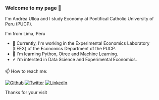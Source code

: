 ### Welcome to my page 👋

<p> I'm Andrea Ulloa and I study Economy at Pontifical Catholic University of Peru (PUCP). </p>
<p> I'm from Lima, Peru  </p>
<ul>
  <li> 🔭 Currently, I'm working in the Experimental Economics Laboratory (LEEX) of the Economics Department of the PUCP.</li> 
  <li> 🌱 I'm learning Python, Otree and Machine Learning. </li>
  <li> ⚡ I'm intersted in Data Science and Experimental Economics. </li>
</ul>

<p>  📫 How to reach me:  </p>
<p><a href="https://github.com/AndreIIUX" target="_blank"><img alt="Github" src="https://img.shields.io/badge/GitHub-%2312100E.svg?&style=for-the-badge&logo=Github&logoColor=white" /></a> <a href="" target="_blank"><img alt="Twitter" src="https://img.shields.io/badge/twitter-%231DA1F2.svg?&style=for-the-badge&logo=twitter&logoColor=white" /></a> <a href="https://www.linkedin.com/in/andrea-ulloa-del-castillo/" target="_blank"><img alt="LinkedIn"src="https://img.shields.io/badge/linkedin-%230077B5.svg?&style=for-the-badge&logo=linkedin&logoColor=white"/></a> 
</p
  
## Thanks for your visit
  
<!--
**AndreIIUX/AndreIIUX** is a ✨ _special_ ✨ repository because its `README.md` (this file) appears on your GitHub profile.

Here are some ideas to get you started:

- 🔭 I’m currently working on ...
- 🌱 I’m currently learning ...
- 👯 I’m looking to collaborate on ...
- 🤔 I’m looking for help with ...
- 💬 Ask me about ...
- 📫 How to reach me: ...
- 😄 Pronouns: ...
- ⚡ Fun fact: ...
-->
